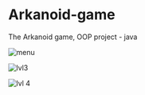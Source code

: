 # Arkanoid-game
The Arkanoid game, OOP project - java

![menu](https://user-images.githubusercontent.com/96112309/145995987-5e0ba068-b17b-47b1-b91b-36c519f1f2f5.PNG)


![lvl3](https://user-images.githubusercontent.com/96112309/145995696-ff4dc2d4-8a7a-470e-b35a-1645aeef58cf.PNG)


![lvl 4](https://user-images.githubusercontent.com/96112309/145995814-89c134ae-48c9-46fe-91f9-da6f7f6d51dd.PNG)

